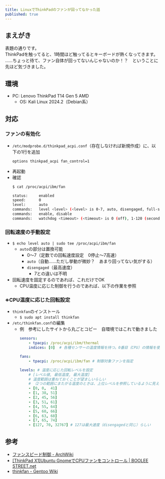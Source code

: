 ```yaml
---
title: LinuxでThinkPadのファンが回ってなかった話
published: true
---
```


## まえがき
表題の通りです。  
ThinkPadを触ってると、1時間ほど触ってるとキーボードが熱くなってきます。  
……ちょっと待て、ファン自体が回ってないんじゃないのか！？　ということに先ほど気づきました。  

## 環境
- PC: Lenovo ThinkPad T14 Gen 5 AMD    
    - OS: Kali Linux 2024.2（Debian系）

## 対応
### ファンの有効化
- `/etc/modprobe.d/thinkpad_acpi.conf`（存在しなければ新規作成）に、以下の1行を追加
    ```txt
    options thinkpad_acpi fan_control=1
    ```
- 再起動
- 確認
    ```sh
    $ cat /proc/acpi/ibm/fan                    

    status:		enabled
    speed:		0
    level:		auto
    commands:	level <level> (<level> is 0-7, auto, disengaged, full-speed)
    commands:	enable, disable
    commands:	watchdog <timeout> (<timeout> is 0 (off), 1-120 (seconds))
    ```

### 回転速度の手動設定
- `$ echo level auto | sudo tee /proc/acpi/ibm/fan`
    - `auto`の部分は置換可能
        - 0〜7（定数での回転速度設定　0停止〜7高速）
        - `auto`（自動……ただし挙動が微妙？　あまり回ってない気がする）
        - `disengaged`（最高速度）
            - 7との違いは不明
- 回転速度を固定するのであれば、これだけでOK
    - CPU温度に応じた制御を行うのであれば、以下の作業を参照

### ※CPU温度に応じた回転設定
- `thinkfan`のインストール
    - `$ sudo apt install thinkfan`
- `/etc/thinkfan.conf`の編集
    - 例　参考にしたサイトから丸ごとコピー　自環境ではこれで動きました
        ```yaml
        sensors:
            - tpacpi: /proc/acpi/ibm/thermal
            indices: [0]  # 各種センサーの温度情報を持つ。0番目（CPU）の情報を使うよう指定している
        
        fans:
            - tpacpi: /proc/acpi/ibm/fan # 制御対象ファンを指定
        
        levels: # 温度に応じた回転レベルを設定
            # [レベル値, 最低温度, 最大温度]
            # 温度範囲は重ねておくことが望ましいらしい
            # （2つの範囲にまたがる温度のときは、上位レベルを参照しているように見える）
            - [0, 0,  41]
            - [1, 38, 51]
            - [2, 45, 56]
            - [3, 51, 61]
            - [4, 55, 64]
            - [5, 60, 66]
            - [6, 63, 68]
            - [7, 65, 74]
            - [127, 70, 32767] # 127は最大速度（disengagedと同じ）らしい
        ```

## 参考
- [ファンスピード制御 - ArchWiki](https://wiki.archlinux.jp/index.php/ファンスピード制御#ThinkPad_ノートパソコン)
- [\[ThinkPad X1\]Ubuntu GnomeでCPUファンをコントロール  \|  BOOLEE STREET.net](https://booleestreet.net/archives/11263)
- [thinkfan - Gentoo Wiki](https://wiki.gentoo.org/wiki/Fan_speed_control/thinkfan#Configuration)